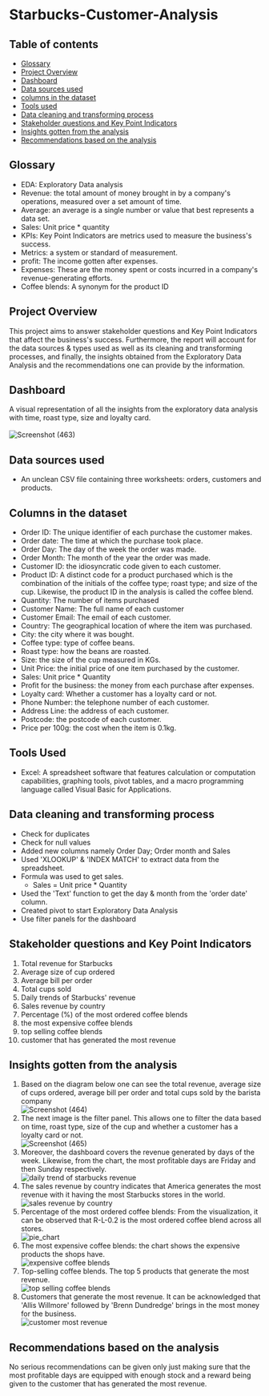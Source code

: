 # Starbucks-Customer-Analysis
## Table of contents
- [Glossary](#glossary)
- [Project Overview](#project-overview)
- [Dashboard](#dashboard)
- [Data sources used](#data-sources-used)
- [columns in the dataset](#columns-in-the-dataset)
- [Tools used](#tools-used)
- [Data cleaning and  transforming process](#data-cleaning-and-transforming-process)
- [Stakeholder questions and Key Point Indicators](#Stakeholder-questions-and-Key-Point-Indicators)
- [Insights gotten from the analysis](#insights-gotten-from-the-analysis)
- [Recommendations based on the analysis](#recommendations-based-on-the-analysis)
## Glossary
- EDA: Exploratory Data analysis
- Revenue:  the total amount of money brought in by a company's operations, measured over a set amount of time.
- Average: an average is a single number or value that best represents a data set.
- Sales: Unit price * quantity
- KPIs: Key Point Indicators are metrics used to measure the business's success.
- Metrics: a system or standard of measurement.
- profit: The income gotten after expenses.
- Expenses: These are the money spent or costs incurred in a company's revenue-generating efforts.
- Coffee blends: A synonym for the product ID
  
## Project Overview
This project aims to answer stakeholder questions and Key Point Indicators that affect the business's success. Furthermore, the report will account for the data sources & types used as well as its cleaning and transforming processes, and finally, the insights obtained from the Exploratory Data Analysis and the recommendations one can provide by the information.

## Dashboard
A visual representation of all the insights from the exploratory data analysis with time, roast type, size and loyalty card.<br /> <br /> ![Screenshot (463)](https://github.com/Tyroneekhator/Starbucks-Customer-Analysis/assets/72547969/a2958319-70ea-4b33-87ae-15c6e37c9bfe)

## Data sources used
- An unclean CSV file containing three worksheets: orders, customers and products.
## Columns in the dataset
- Order ID: The unique identifier of each purchase the customer makes.
- Order date: The time at which the purchase took place.
- Order Day: The day of the week the order was made.
- Order Month: The month of the year the order was made.
- Customer ID: the idiosyncratic code given to each customer.
- Product ID: A distinct code for a product purchased which is the combination of the initials of the coffee type; roast type; and size of the cup. Likewise, the product ID in the analysis is called the coffee blend.
- Quantity: The number of items purchased
- Customer Name: The full name of each customer
- Customer Email: The email of each customer.
- Country: The geographical location of where the item was purchased.
- City: the city where it was bought.
- Coffee type: type of coffee beans.
- Roast type: how the beans are roasted.
- Size: the size of the cup measured in KGs.
- Unit Price: the initial price of one item purchased by the customer.
- Sales: Unit price * Quantity
- Profit for the business: the money from each purchase after expenses.
- Loyalty card: Whether a customer has a loyalty card or not.
- Phone Number: the telephone number of each customer.
- Address Line: the address of each customer.
- Postcode: the postcode of each customer.
- Price per 100g: the cost when the item is 0.1kg.
## Tools Used
- Excel: A spreadsheet software that features calculation or computation capabilities, graphing tools, pivot tables, and a macro programming language called Visual Basic for Applications.
## Data cleaning and  transforming process
- Check for duplicates
- Check for null values
- Added new columns namely Order Day; Order month and Sales
- Used 'XLOOKUP' & 'INDEX MATCH' to extract data from the spreadsheet.
- Formula was used to get sales.
    - Sales = Unit price * Quantity
- Used the 'Text' function to get the day & month from the 'order date' column.
- Created pivot to start Exploratory Data Analysis
- Use filter panels for the dashboard
## Stakeholder questions and Key Point Indicators
1. Total revenue for Starbucks
2. Average size of cup ordered
3. Average bill per order
4. Total cups sold
5. Daily trends of Starbucks' revenue
6. Sales revenue by country
7. Percentage (%) of the most ordered coffee blends
8. the most expensive coffee blends
9. top selling coffee blends
10. customer that has generated the most revenue
## Insights gotten from the analysis
1. Based on the diagram below one can see the total revenue, average size of cups ordered, average bill per order and total cups sold by the barista company <br />![Screenshot (464)](https://github.com/Tyroneekhator/Starbucks-Customer-Analysis/assets/72547969/bb3228d6-fefe-44a1-85d1-33bc27901266)
2. The next image is the filter panel. This allows one to filter the data based on time, roast type, size of the cup and whether a customer has a loyalty card or not. <br /> ![Screenshot (465)](https://github.com/Tyroneekhator/Starbucks-Customer-Analysis/assets/72547969/67da8de2-d7f5-47f4-9aa5-a2ea7e29c8b3)
3. Moreover, the dashboard covers the revenue generated by days of the week. Likewise, from the chart, the most profitable days are Friday and then Sunday respectively. <br />  ![daily trend  of starbucks revenue](https://github.com/Tyroneekhator/Starbucks-Customer-Analysis/assets/72547969/6d8280c6-8b05-4133-aee6-8d8e47f3890b)
4. The sales revenue by country indicates that America generates the most revenue with it having the most Starbucks stores in the world. <br /> ![sales revenue by country](https://github.com/Tyroneekhator/Starbucks-Customer-Analysis/assets/72547969/2131b156-0a37-425d-9a6a-3804859afc63)
5. Percentage of the most ordered coffee blends: From the visualization, it can be observed that R-L-0.2 is the most ordered coffee blend across all stores. <br /> ![pie_chart](https://github.com/Tyroneekhator/Starbucks-Customer-Analysis/assets/72547969/2c185320-aa56-478d-a77b-7ae16915233f)
6. The most expensive coffee blends: the chart shows the expensive products the shops have.<br />![expensive coffee blends](https://github.com/Tyroneekhator/Starbucks-Customer-Analysis/assets/72547969/cc1eebe9-456f-44cd-a2de-ba17f4f8dc27)
7. Top-selling coffee blends. The top 5 products that generate the most revenue. <br /> ![top selling coffee blends](https://github.com/Tyroneekhator/Starbucks-Customer-Analysis/assets/72547969/15597392-3a27-484f-8832-326da3e1bb9e)
8. Customers that generate the most revenue. It can be acknowledged that 'Allis Willmore' followed by 'Brenn Dundredge' brings in the most money for the business. <br /> ![customer most revenue](https://github.com/Tyroneekhator/Starbucks-Customer-Analysis/assets/72547969/df24cd02-9fa9-439c-b574-e52c98966b8f)
## Recommendations based on the analysis
No serious recommendations can be given only just making sure that the most profitable days are equipped with enough stock and a reward being given to the customer that has generated the most revenue.


